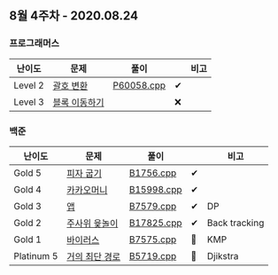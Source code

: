 ## 8월 4주차 - 2020.08.24

### 프로그래머스

| 난이도  | 문제                                                         | 풀이                                |      | 비고 |
| ------- | ------------------------------------------------------------ | ----------------------------------- | ---- | ---- |
| Level 2 | [괄호 변환](https://programmers.co.kr/learn/courses/30/lessons/60058) | [P60058.cpp](P60058.cpp) | ✔    |      |
| Level 3 | [블록 이동하기](https://programmers.co.kr/learn/courses/30/lessons/60063) |                                     | ❌ |      |

### 백준

| 난이도     | 문제                                                   | 풀이                     |      | 비고     |
| ---------- | ------------------------------------------------------ | ------------------------ | ---- | -------- |
| Gold 5     | [피자 굽기](https://www.acmicpc.net/problem/1756)      | [B1756.cpp](B1756.cpp)   | ✔    |          |
| Gold 4     | [카카오머니](https://www.acmicpc.net/problem/15998)    | [B15998.cpp](B15998.cpp) | ✔    |          |
| Gold 3     | [앱](https://www.acmicpc.net/problem/7579)             | [B7579.cpp](B7579.cpp)   | ✔    | DP       |
| Gold 2     | [주사위 윷놀이](https://www.acmicpc.net/problem/17825) | [B17825.cpp](B17825.cpp) | ✔    | Back tracking |
| Gold 1     | [바이러스](https://www.acmicpc.net/problem/7575)       | [B7575.cpp](B7575.cpp)   | 🔎    | KMP      |
| Platinum 5 | [거의 최단 경로](https://www.acmicpc.net/problem/5719) | [B5719.cpp](B5719.cpp)   | 🔎    | Djikstra |
